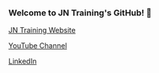 ### Welcome to JN Training's GitHub! 👋
[JN Training Website](https://www.jncomputertraining.com/)

[YouTube Channel](https://www.youtube.com/channel/UCKsyi_epOMJU57GB88tygLg)

[LinkedIn](https://www.linkedin.com/in/jeremy-nathan-24332a20/)
<!--
**jeremynathan/jeremynathan** is a ✨ _special_ ✨ repository because its `README.md` (this file) appears on your GitHub profile.

Here are some ideas to get you started:

- 🔭 I’m currently working on ...
- 🌱 I’m currently learning ...
- 👯 I’m looking to collaborate on ...
- 🤔 I’m looking for help with ...
- 💬 Ask me about ...
- 📫 How to reach me: ...
- 😄 Pronouns: ...
- ⚡ Fun fact: ...
-->
